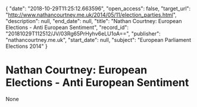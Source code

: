 {
  "date": "2018-10-29T11:25:12.663596", 
  "open_access": false, 
  "target_url": "http://www.nathancourtney.me.uk/2014/05/11/election_parties.html", 
  "description": null, 
  "end_date": null, 
  "title": "Nathan Courtney: European Elections - Anti European Sentiment", 
  "record_id": "20181029T112512/JV/03Rg65PrHyhv6eLU1oA==", 
  "publisher": "nathancourtney.me.uk", 
  "start_date": null, 
  "subject": "European Parliament Elections 2014"
}

# Nathan Courtney: European Elections - Anti European Sentiment

None